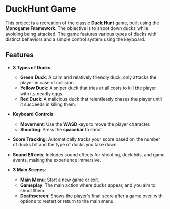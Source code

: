 # DuckHunt Game

This project is a recreation of the classic **Duck Hunt** game, built using the **Monogame Framework**. 
The objective is to shoot down ducks while avoiding being attacked. The game features various types of ducks with distinct behaviors and a simple control system using the keyboard.


## Features

- **3 Types of Ducks**: 
  - **Green Duck**: A calm and relatively friendly duck, only attacks the player in case of collision.
  - **Yellow Duck**: A sniper duck that tries at all costs to kill the player with its deadly eggs.
  - **Red Duck**: A malicious duck that relentlessly chases the player until it succeeds in killing them.
  
- **Keyboard Controls**: 
  - **Movement**: Use the **WASD** keys to move the player character.
  - **Shooting**: Press the **spacebar** to shoot.
  
- **Score Tracking**: Automatically tracks your score based on the number of ducks hit and the type of ducks you take down.
  
- **Sound Effects**: Includes sound effects for shooting, duck hits, and game events, making the experience immersive.
  
- **3 Main Scenes**:
  - **Main Menu**: Start a new game or exit.
  - **Gameplay**: The main action where ducks appear, and you aim to shoot them.
  - **Deathscreen**: Shows the player's final score after a game over, with options to restart or return to the main menu.

